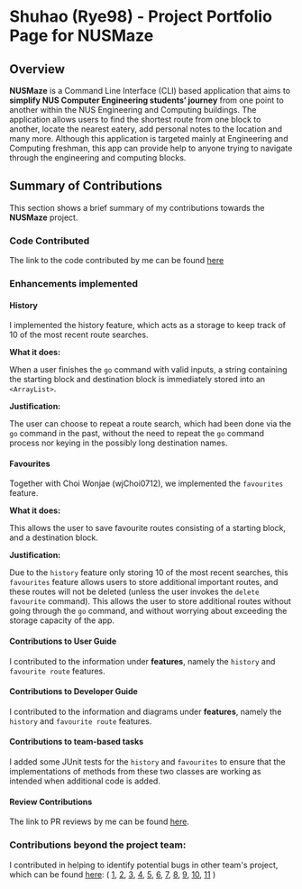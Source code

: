 # Shuhao (Rye98) - Project Portfolio Page for NUSMaze

## Overview
**NUSMaze** is a Command Line Interface (CLI) based application that aims to **simplify NUS Computer Engineering students’ journey** from one point to another within the NUS Engineering and Computing buildings.
The application allows users to find the shortest route from one block to another, locate the nearest eatery, add personal notes to the location and many more.
Although this application is targeted mainly at Engineering and Computing freshman, this app can provide help to anyone trying to navigate through the engineering and computing blocks.

## Summary of Contributions
This section shows a brief summary of my contributions towards the **NUSMaze** project.

### Code Contributed
The link to the code contributed by me can be found 
[here](https://nus-cs2113-ay2021s2.github.io/tp-dashboard/?search=09&sort=groupTitle&sortWithin=title&since=2021-03-05&timeframe=commit&mergegroup=&groupSelect=groupByRepos&breakdown=false)

### Enhancements implemented

#### History
I implemented the history feature, which acts as a storage to keep track of 10 of the most recent route searches.

**What it does:**

When a user finishes the  `go` command with valid inputs, a string containing the starting block and destination block is immediately stored into an `<ArrayList>`.

**Justification:**

The user can choose to repeat a route search, which had been done via the `go` command in the past, without the need to repeat the `go` command process nor keying in the possibly long destination names.

#### Favourites

Together with Choi Wonjae (wjChoi0712), we implemented the `favourites` feature.

**What it does:**

This allows the user to save favourite routes consisting of a starting block, and a destination block.

**Justification:**

Due to the `history` feature only storing 10 of the most recent searches, this `favourites` feature allows users to store additional important routes, and these routes will not be deleted (unless the user invokes the `delete favourite` command). This allows the user to store additional routes without going through the `go` command, and without worrying about exceeding the storage capacity of the app.

#### Contributions to User Guide

I contributed to the information under **features**, namely the `history` and `favourite route` features.

#### Contributions to Developer Guide

I contributed to the information and diagrams under **features**, namely the `history` and `favourite route` features.

#### Contributions to team-based tasks

I added some JUnit tests for the `history` and `favourites` to ensure that the implementations of methods from these two classes are working as intended when additional code is added.

#### Review Contributions

The link to PR reviews by me can be found [here](https://github.com/AY2021S2-CS2113T-T09-2/tp/pulls?q=is%3Apr+is%3Aclosed+reviewed-by%3ARye98+).

### Contributions beyond the project team:

I contributed in helping to identify potential bugs in other team's project, which can be found [here](https://github.com/AY2021S2-CS2113-F10-2/tp): (
[1](https://github.com/AY2021S2-CS2113-F10-2/tp/issues/128), 
[2](https://github.com/AY2021S2-CS2113-F10-2/tp/issues/127), 
[3](https://github.com/AY2021S2-CS2113-F10-2/tp/issues/126), 
[4](https://github.com/AY2021S2-CS2113-F10-2/tp/issues/125), 
[5](https://github.com/AY2021S2-CS2113-F10-2/tp/issues/124), 
[6](https://github.com/AY2021S2-CS2113-F10-2/tp/issues/123), 
[7](https://github.com/AY2021S2-CS2113-F10-2/tp/issues/122), 
[8](https://github.com/AY2021S2-CS2113-F10-2/tp/issues/121), 
[9](https://github.com/AY2021S2-CS2113-F10-2/tp/issues/120), 
[10](https://github.com/AY2021S2-CS2113-F10-2/tp/issues/119), 
[11](https://github.com/AY2021S2-CS2113-F10-2/tp/issues/118)
)